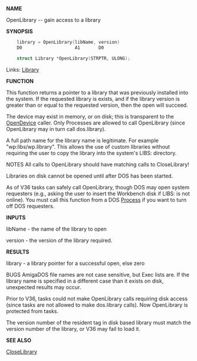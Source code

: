 
**NAME**

OpenLibrary -- gain access to a library

**SYNOPSIS**

```c
    library = OpenLibrary(libName, version)
    D0                    A1       D0

    struct Library *OpenLibrary(STRPTR, ULONG);

```
Links: [Library](_009C) 

**FUNCTION**

This function returns a pointer to a library that was previously
installed into the system.  If the requested library is exists, and
if the library version is greater than or equal to the requested
version, then the open will succeed.

The device may exist in memory, or on disk; this is transparent to
the [OpenDevice](OpenDevice) caller.  Only Processes are allowed to call
OpenLibrary (since OpenLibrary may in turn call dos.library).

A full path name for the library name is legitimate.  For example
&#034;wp:libs/wp.library&#034;.  This allows the use of custom libraries
without requiring the user to copy the library into the system's
LIBS: directory.

NOTES
All calls to OpenLibrary should have matching calls to CloseLibrary!

Libraries on disk cannot be opened until after DOS has been
started.

As of V36 tasks can safely call OpenLibrary, though DOS may open
system requesters (e.g., asking the user to insert the Workbench
disk if LIBS: is not online).  You must call this function from a
DOS [Process](_0078) if you want to turn off DOS requesters.

**INPUTS**

libName - the name of the library to open

version - the version of the library required.

**RESULTS**

library - a library pointer for a successful open, else zero

BUGS
AmigaDOS file names are not case sensitive, but Exec lists are. If
the library name is specified in a different case than it exists on
disk, unexpected results may occur.

Prior to V36, tasks could not make OpenLibrary calls requiring disk
access (since tasks are not allowed to make dos.library calls).
Now OpenLibrary is protected from tasks.

The version number of the resident tag in disk based library must
match the version number of the library, or V36 may fail to load it.

**SEE ALSO**

[CloseLibrary](CloseLibrary)
